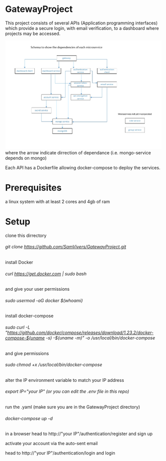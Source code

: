 # GatewayProject

This project consists of several APIs (Application programming interfaces) which provide a secure login, with email verification, to a dashboard where projects may be accessed.

![alt text](https://raw.githubusercontent.com/SamVivers/images/master/MicroservicesSchema.jpg)
where the arrow indicate dirrection of dependance (i.e. mongo-service depends on mongo)

Each API has a Dockerfile allowing docker-compose to deploy the services.

# Prerequisites

a linux system with at least 2 cores and 4gb of ram

# Setup

clone this dirrectory
###### git clone https://github.com/SamVivers/GatewayProject.git

install Docker
###### curl https://get.docker.com | sudo bash

and give your user permissions
###### sudo usermod -aG docker $(whoami)
  
install docker-compose
###### sudo curl -L "https://github.com/docker/compose/releases/download/1.23.2/docker-compose-$(uname -s) -$(uname -m)" -o /usr/local/bin/docker-compose

and give permissions
###### sudo chmod +x /usr/local/bin/docker-compose

alter the IP environment variable to match your IP address
###### export IP="your IP" (or you can edit the .env file in this repo)

run the .yaml (make sure you are in the GatewayProject directory)
###### docker-compose up -d
  
in a browser head to http://"your IP"/authentication/register and sign up

activate your account via the auto-sent email

head to http://"your IP"/authentication/login and login
